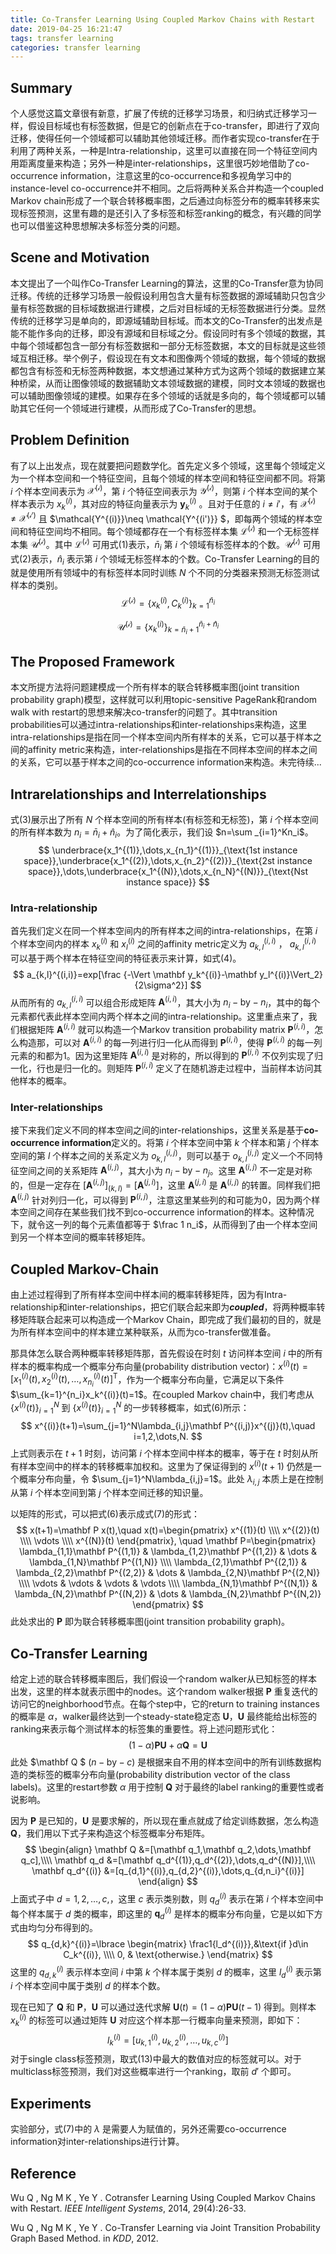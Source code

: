 ```yaml
---
title: Co-Transfer Learning Using Coupled Markov Chains with Restart
date: 2019-04-25 16:21:47
tags: transfer learning
categories: transfer learning
---
```


## Summary

个人感觉这篇文章很有新意，扩展了传统的迁移学习场景，和归纳式迁移学习一样，假设目标域也有标签数据，但是它的创新点在于co-transfer，即进行了双向迁移，使得任何一个领域都可以辅助其他领域迁移。而作者实现co-transfer在于利用了两种关系，一种是Intra-relationship，这里可以直接在同一个特征空间内用距离度量来构造；另外一种是inter-relationships，这里很巧妙地借助了co-occurrence information，注意这里的co-occurrence和多视角学习中的instance-level co-occurrence并不相同。之后将两种关系合并构造一个coupled Markov chain形成了一个联合转移概率图，之后通过向标签分布的概率转移来实现标签预测，这里有趣的是还引入了多标签和标签ranking的概念，有兴趣的同学也可以借鉴这种思想解决多标签分类的问题。

## <!--more-->

## Scene and Motivation

本文提出了一个叫作Co-Transfer Learning的算法，这里的Co-Transfer意为协同迁移。传统的迁移学习场景一般假设利用包含大量有标签数据的源域辅助只包含少量有标签数据的目标域数据进行建模，之后对目标域的无标签数据进行分类。显然传统的迁移学习是单向的，即源域辅助目标域。而本文的Co-Transfer的出发点是能不能作多向的迁移，即没有源域和目标域之分。假设同时有多个领域的数据，其中每个领域都包含一部分有标签数据和一部分无标签数据，本文的目标就是这些领域互相迁移。举个例子，假设现在有文本和图像两个领域的数据，每个领域的数据都包含有标签和无标签两种数据，本文想通过某种方式为这两个领域的数据建立某种桥梁，从而让图像领域的数据辅助文本领域数据的建模，同时文本领域的数据也可以辅助图像领域的建模。如果存在多个领域的话就是多向的，每个领域都可以辅助其它任何一个领域进行建模，从而形成了Co-Transfer的思想。



## Problem Definition

有了以上出发点，现在就要把问题数学化。首先定义多个领域，这里每个领域定义为一个样本空间和一个特征空间，且每个领域的样本空间和特征空间都不同。将第 $i$ 个样本空间表示为 $\mathcal{X^{(i)}}$，第 $i$ 个特征空间表示为 $\mathcal{Y^{(i)}}$，则第 $i$ 个样本空间的某个样本表示为 $x_k^{(i)}$，其对应的特征向量表示为 $\mathbf{y}_k^{(i)}$ 。且对于任意的 $i\neq i'$，有 $\mathcal{X^{(i)}}\neq \mathcal{X^{(i')}}$ 且 $\mathcal{Y^{(i)}}\neq \mathcal{Y^{(i')}} $，即每两个领域的样本空间和特征空间均不相同。每个领域都存在一个有标签样本集 $\mathcal{L^{(i)}}$ 和一个无标签样本集 $\mathcal{U^{(i)}}$。其中 $\mathcal{L^{(i)}}$ 可用式(1)表示，${\bar n_i}$ 第 $i$ 个领域有标签样本的个数。$\mathcal{U^{(i)}}$ 可用式(2)表示，$\hat n_i$ 表示第 $i$ 个领域无标签样本的个数。Co-Transfer Learning的目的就是使用所有领域中的有标签样本同时训练 $N$ 个不同的分类器来预测无标签测试样本的类别。
$$
\mathcal {L^{(i)}}=\{ x_k^{(i)},C_k^{(i)} \}_{k=1}^{\bar n_i}
$$

$$
\mathcal {U^{(i)}}=\{ x_k^{(i)} \}_{k=\bar n_i+1}^{\bar n_i+\hat n_i}
$$



## The Proposed Framework

本文所提方法将问题建模成一个所有样本的联合转移概率图(joint transition probability graph)模型，这样就可以利用topic-sensitive PageRank和random walk with restart的思想来解决co-transfer的问题了。其中transition probabilities可以通过intra-relationships和inter-relationships来构造，这里intra-relationships是指在同一个样本空间内所有样本的关系，它可以基于样本之间的affinity metric来构造，inter-relationships是指在不同样本空间的样本之间的关系，它可以基于样本之间的co-occurrence information来构造。未完待续...



## Intrarelationships and Interrelationships

式(3)展示出了所有 $N$ 个样本空间的所有样本(有标签和无标签)，第 $i$ 个样本空间的所有样本数为 $n_i=\bar n_i+\hat n_i$。为了简化表示，我们设 $n=\sum _{i=1}^Kn_i$。
$$
\underbrace{x_1^{(1)},\dots,x_{n_1}^{(1)}}_{\text{1st instance space}},\underbrace{x_1^{(2)},\dots,x_{n_2}^{(2)}}_{\text{2st instance space}},\dots,\underbrace{x_1^{(N)},\dots,x_{n_N}^{(N)}}_{\text{Nst instance space}}
$$

### Intra-relationship

首先我们定义在同一个样本空间内的所有样本之间的intra-relationships，在第 $i$ 个样本空间内的样本 $x_k^{(i)}$ 和 $x_l^{(i)}$ 之间的affinity metric定义为 $a_{k,l}^{(i,i)}$ ， $a_{k,l}^{(i,i)}$ 可以基于两个样本在特征空间的特征表示来计算，如式(4)。
$$
a_{k,l}^{(i,i)}=exp[\frac {-\Vert \mathbf y_k^{(i)}-\mathbf y_l^{(i)}\Vert_2}{2\sigma^2}]
$$
从而所有的 $a_{k,l}^{(i,i)}$ 可以组合形成矩阵 $\mathbf A^{(i,i)}$，其大小为 $n_i-\text{by}-n_i$，其中的每个元素都代表此样本空间内两个样本之间的intra-relationship。这里重点来了，我们根据矩阵 $\mathbf A^{(i,i)}$ 就可以构造一个Markov transition probability matrix $\mathbf P^{(i,i)}$，怎么构造那，可以对 $\mathbf A^{(i,i)}$ 的每一列进行归一化从而得到 $\mathbf P^{(i,i)}$，使得 $\mathbf P^{(i,i)}$ 的每一列元素的和都为1。因为这里矩阵 $\mathbf A^{(i,i)}$ 是对称的，所以得到的 $\mathbf P^{(i,i)}$ 不仅列实现了归一化，行也是归一化的。则矩阵  $\mathbf P^{(i,i)}$ 定义了在随机游走过程中，当前样本访问其他样本的概率。



### Inter-relationships

接下来我们定义不同的样本空间之间的inter-relationships，这里关系是基于**co-occurrence information**定义的。将第 $i$ 个样本空间中第 $k$ 个样本和第 $j$ 个样本空间的第 $l$ 个样本之间的关系定义为 $o_{k,l}^{(i,j)}$，则可以基于 $o_{k,l}^{(i,j)}$ 定义一个不同特征空间之间的关系矩阵 $\mathbf A^{(i,j)}$，其大小为 $n_i-\text{by}-n_j$。这里 $\mathbf A^{(i,j)}$ 不一定是对称的，但是一定存在  $[\mathbf A^{(i,j)}]_{(k,l)}=[\mathbf A^{(j,i)}]$，这里 $\mathbf A^{(j,i)}$ 是 $\mathbf A^{(i,j)}$ 的转置。同样我们把 $\mathbf A^{(i,j)}$ 针对列归一化，可以得到 $\mathbf P^{(i,j)}$，注意这里某些列的和可能为0，因为两个样本空间之间存在某些我们找不到co-occurrence information的样本。这种情况下，就令这一列的每个元素值都等于 $\frac 1 n_i$，从而得到了由一个样本空间到另一个样本空间的概率转移矩阵。



## Coupled Markov-Chain

由上述过程得到了所有样本空间中样本间的概率转移矩阵，因为有Intra-relationship和inter-relationships，把它们联合起来即为***coupled***，将两种概率转移矩阵联合起来可以构造成一个Markov Chain，即完成了我们最初的目的，就是为所有样本空间中的样本建立某种联系，从而为co-transfer做准备。

那具体怎么联合两种概率转移矩阵那，首先假设在时刻 $t$ 访问样本空间 $i$ 中的所有样本的概率构成一个概率分布向量(probability distribution vector)：$x^{(i)}(t)=[x_1^{(i)}(t),x_2^{(i)}(t),\dots,x_{n_i}^{(i)}(t)]^{\mathrm T}$，作为一个概率分布向量，它满足以下条件 $\sum_{k=1}^{n_i}x_k^{(i)}(t)=1$。在coupled Markov chain中，我们考虑从 $\lbrace x^{(i)}(t) \rbrace_{i=1}^N$ 到 $\lbrace  x^{(i)}(t) \rbrace_{i=1}^N$ 的一步转移概率，如式(6)所示：
$$
x^{(i)}(t+1)=\sum_{j=1}^N\lambda_{i,j}\mathbf P^{(i,j)}x^{(j)}(t),\quad i=1,2,\dots,N.
$$
上式则表示在 $t+1$ 时刻，访问第 $i$ 个样本空间中样本的概率，等于在 $t$ 时刻从所有样本空间中的样本的转移概率加权和。这里为了保证得到的 $x^{(i)}(t+1)$ 仍然是一个概率分布向量，令 $\sum_{j=1}^N\lambda_{i,j}=1$。此处 $\lambda_{i,j}$ 本质上是在控制从第  $i$ 个样本空间到第 $j$ 个样本空间迁移的知识量。

以矩阵的形式，可以把式(6)表示成式(7)的形式：
$$
x(t+1)=\mathbf P x(t),\quad
x(t)=\begin{pmatrix} x^{(1)}(t) \\\\ x^{(2)}(t) \\\\ \vdots \\\\ x^{(N)}(t) \end{pmatrix}, \quad
\mathbf P=\begin{pmatrix} 
\lambda_{1,1}\mathbf P^{(1,1)} & \lambda_{1,2}\mathbf P^{(1,2)} & \dots & \lambda_{1,N}\mathbf P^{(1,N)} \\\\ 
\lambda_{2,1}\mathbf P^{(2,1)} & \lambda_{2,2}\mathbf P^{(2,2)} & \dots & \lambda_{2,N}\mathbf P^{(2,N)} \\\\ 
\vdots & \vdots & \vdots & \vdots \\\\ 
\lambda_{N,1}\mathbf P^{(N,1)} & \lambda_{N,2}\mathbf P^{(N,2)} & \dots & \lambda_{N,2}\mathbf P^{(N,2)}
\end{pmatrix}
$$
此处求出的 $\mathbf P$ 即为联合转移概率图(joint transition probability graph)。



## Co-Transfer Learning

给定上述的联合转移概率图后，我们假设一个random walker从已知标签的样本出发，这里的样本就表示图中的nodes。这个random walker根据 $\mathbf P$ 重复迭代的访问它的neighborhood节点。在每个step中，它的return to training instances的概率是 $\alpha$，walker最终达到一个steady-state稳定态 $\mathbf U$，$\mathbf U$ 最终能给出标签的ranking来表示每个测试样本的标签集的重要性。将上述问题形式化：
$$
(1-\alpha)\mathbf{PU}+\alpha\mathbf Q=\mathbf U
$$
此处 $\mathbf Q $ ($n-\text {by}-c$) 是根据来自不用的样本空间中的所有训练数据构造的类标签的概率分布向量(probability distribution vector of the class labels)。这里的restart参数 $\alpha$ 用于控制 $\mathbf Q$ 对于最终的label ranking的重要性或者说影响。

因为 $\mathbf P$ 是已知的，$\mathbf U$ 是要求解的，所以现在重点就成了给定训练数据，怎么构造 $\mathbf Q$，我们用以下式子来构造这个标签概率分布矩阵。
$$
\begin{align}
\mathbf Q &=[\mathbf q_1,\mathbf q_2,\dots,\mathbf q_c],\\\\
\mathbf q_d &=[\mathbf q_d^{(1)},q_d^{(2)},\dots,q_d^{(N)}],\\\\
\mathbf q_d^{(i)} &=[q_{d,1}^{(i)},q_{d,2}^{(i)},\dots,q_{d,n_i}^{(i)}] 
\end{align}
$$
 上面式子中 $d=1,2,\dots,c,$，这里 $c$ 表示类别数，则 $q_d^{(i)}$ 表示在第 $i$ 个样本空间中每个样本属于 $d$ 类的概率，即这里的 $\mathbf q_d^{(i)}$ 是样本的概率分布向量，它是以如下方式由均匀分布得到的。
$$
q_{d,k}^{(i)}=\lbrace \begin{matrix} 
\frac1{l_d^{(i)}},&\text{if }d\in C_k^{(i)}, \\\\ 0, & \text{otherwise.}
\end{matrix}
$$
这里的 $q_{d,k}^{(i)}$ 表示样本空间 $i$ 中第 $k$ 个样本属于类别 $d$ 的概率，这里 $l_d^{(i)}$ 表示第 $i$ 个样本空间中属于类别 $d$ 的样本个数。

现在已知了 $\mathbf Q$ 和 $\mathbf P$，$\mathbf U$ 可以通过迭代求解 $\mathbf U(t)=(1-\alpha)\mathbf {PU}(t-1)$ 得到。则样本 $x_k^{(i)}$ 的标签可以通过矩阵 $\mathbf U$ 对应这个样本那一行概率向量来预测，即如下：
$$
l_k^{(i)}=[u_{k,1}^{(i)},u_{k,2}^{(i)},\dots,u_{k,c}^{(i)}]
$$
对于single class标签预测，取式(13)中最大的数值对应的标签就可以。对于multiclass标签预测，我们对这些概率进行一个ranking，取前 $d'$ 个即可。



## Experiments

实验部分，式(7)中的 $\lambda$ 是需要人为赋值的，另外还需要co-occurrence information对inter-relationships进行计算。



## Reference

Wu Q , Ng M K , Ye Y . Cotransfer Learning Using Coupled Markov Chains with Restart. *IEEE Intelligent Systems*, 2014, 29(4):26-33.

Wu Q , Ng M K , Ye Y . Co-Transfer Learning via Joint Transition Probability Graph Based Method. in *KDD*, 2012.





